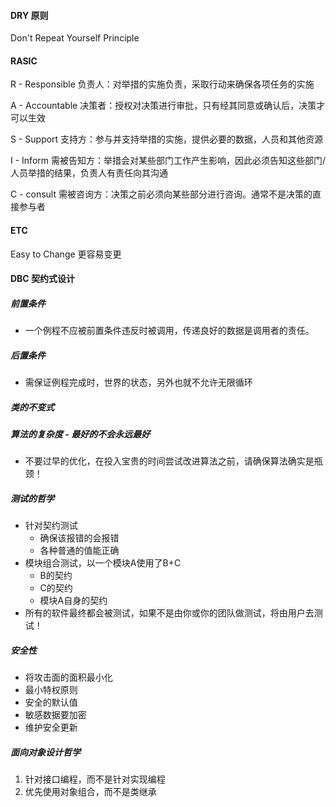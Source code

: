 #### DRY 原则

Don't Repeat Yourself Principle 

#### RASIC

R - Responsible 负责人：对举措的实施负责，采取行动来确保各项任务的实施

A - Accountable 决策者：授权对决策进行审批，只有经其同意或确认后，决策才可以生效

S - Support 支持方：参与并支持举措的实施，提供必要的数据，人员和其他资源

I - Inform 需被告知方：举措会对某些部门工作产生影响，因此必须告知这些部门/人员举措的结果，负责人有责任向其沟通

C - consult 需被咨询方：决策之前必须向某些部分进行咨询。通常不是决策的直接参与者

#### ETC

Easy to Change 更容易变更

#### DBC 契约式设计

##### 前置条件

- 一个例程不应被前置条件违反时被调用，传递良好的数据是调用者的责任。

##### 后置条件

- 需保证例程完成时，世界的状态，另外也就不允许无限循环

##### 类的不变式



##### 算法的复杂度 - 最好的不会永远最好

- 不要过早的优化，在投入宝贵的时间尝试改进算法之前，请确保算法确实是瓶颈！



##### 测试的哲学

- 针对契约测试
  - 确保该报错的会报错
  - 各种普通的值能正确
- 模块组合测试，以一个模块A使用了B+C
  - B的契约
  - C的契约
  - 模块A自身的契约
- 所有的软件最终都会被测试，如果不是由你或你的团队做测试，将由用户去测试！



##### 安全性

- 将攻击面的面积最小化
- 最小特权原则
- 安全的默认值
- 敏感数据要加密
- 维护安全更新

##### 面向对象设计哲学

1. 针对接口编程，而不是针对实现编程
2. 优先使用对象组合，而不是类继承